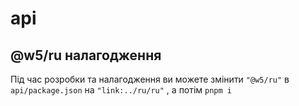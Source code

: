 # api

## @w5/ru налагодження

Під час розробки та налагодження ви можете змінити `"@w5/ru"` в `api/package.json` на `"link:../ru/ru"` , а потім `pnpm i`

